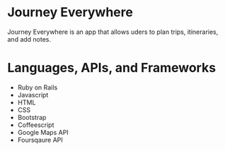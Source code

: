 # Journey Everywhere

Journey Everywhere is an app that allows uders to plan trips, itineraries, and add notes.


<h1>Languages, APIs, and Frameworks</h1>
<ul>
<li>Ruby on Rails</li>
<li>Javascript</li>
<li>HTML</li>
<li>CSS</li>
<li>Bootstrap</li>
<li>Coffeescript</li>
<li>Google Maps API</li>
<li>Foursqaure API</li>
</ul>